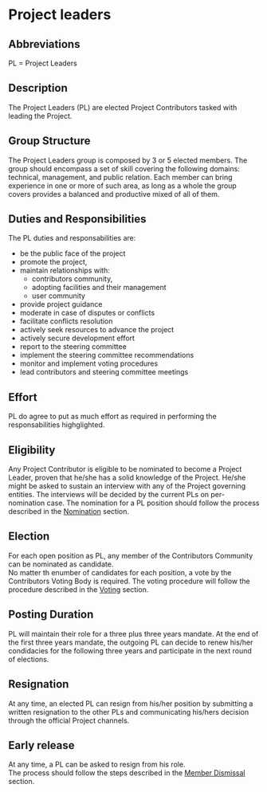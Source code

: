 # Project leaders

## Abbreviations
PL = Project Leaders

## Description
The Project Leaders (PL) are elected Project Contributors tasked with leading the Project.

## Group Structure
The Project Leaders group is composed by 3 or 5 elected members.
The group should encompass a set of skill covering the following domains: technical, management, and public relation. 
Each member can bring experience in one or more of such area, as long as a whole the group covers provides a balanced and productive mixed of all of them.

## Duties and Responsibilities
The PL duties and responsabilities are:
  - be the public face of the project
  - promote the project,
  - maintain relationships with: 
    - contributors community,
    - adopting facilities and their management
    - user community
  - provide project guidance
  - moderate in case of disputes or conflicts
  - facilitate conflicts resolution
  - actively seek resources to advance the project
  - actively secure development effort
  - report to the steering committee
  - implement the steering committee recommendations
  - monitor and implement voting procedures
  - lead contributors and steering committee meetings

## Effort
PL do agree to put as much effort as required in performing the responsabilities highglighted.

## Eligibility
Any Project Contributor is eligible to be nominated to become a Project Leader, proven that he/she has a solid knowledge of the Project. He/she might be asked to sustain an interview with any of the Project governing entities. The interviews will be decided by the current PLs on per-nomination case.
The nomination for a PL position should follow the process described in the [Nomination](../procedures/NOMINATION/md) section.

## Election
For each open position as PL, any member of the Contributors Community can be nominated as candidate.  
No matter th enumber of candidates for each position, a vote by the Contributors Voting Body is required. 
The voting procedure will follow the procedure described in the [Voting](../procedures/VOTING.md) section.

## Posting Duration
PL will maintain their role for a three plus three years mandate. At the end of the first three years mandate, the outgoing PL can decide to renew his/her condidacies for the following three years and participate in the next round of elections.

## Resignation
At any time, an elected PL can resign from his/her position by submitting a written resignation to the other PLs and communicating his/hers decision through the official Project channels.

## Early release
At any time, a PL can be asked to resign from his role.  
The process should follow the steps described in the [Member Dismissal](../procedure/MEMBER-DISMISSAL.md) section.
